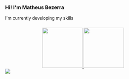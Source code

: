 ### Hi! I'm Matheus Bezerra
I'm currently developing my skills
###
<div align="center">
  <a href="https://github.com/Matheusbezerra-dev">
  <img height="130em" src="https://github-readme-stats.vercel.app/api?username=Matheusbezerra-dev&show_icons=true&theme=dark&include_all_commits=true&count_private=true"/>
  <img height="130em" src="https://github-readme-stats.vercel.app/api/top-langs/?username=Matheusbezerra-dev&layout=compact&langs_count=7&theme=dark "/>
</div>

<div>
  <a href="https://www.instagram.com/mabezerra2/" target="_blank"><img src="https://img.shields.io/badge/-Instagram-%23E4405F?style=for-the-badge&logo=instagram&logoColor=white" target="_blank"></a>
</div>
